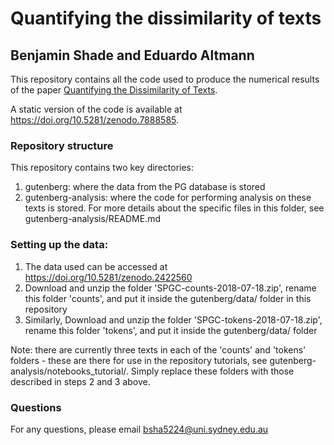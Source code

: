 # Quantifying the dissimilarity of texts
## Benjamin Shade and Eduardo Altmann

This repository contains all the code used to produce the numerical results of the paper [Quantifying the Dissimilarity of Texts](https://www.mdpi.com/2078-2489/14/5/271).

A static version of the code is available at https://doi.org/10.5281/zenodo.7888585. 

### Repository structure
This repository contains two key directories:
1. gutenberg: where the data from the PG database is stored
2. gutenberg-analysis: where the code for performing analysis on these texts is stored. For more details about the specific files in this folder, see gutenberg-analysis/README.md

### Setting up the data:
1. The data used can be accessed at https://doi.org/10.5281/zenodo.2422560
2. Download and unzip the folder 'SPGC-counts-2018-07-18.zip', rename this folder 'counts', and put it inside the gutenberg/data/ folder in this repository
3. Similarly, Download and unzip the folder 'SPGC-tokens-2018-07-18.zip', rename this folder 'tokens', and put it inside the gutenberg/data/ folder

Note: there are currently three texts in each of the 'counts' and 'tokens' folders - these are there for use in the repository tutorials, see gutenberg-analysis/notebooks_tutorial/. Simply replace these folders with those described in steps 2 and 3 above.

### Questions
For any questions, please email bsha5224@uni.sydney.edu.au


